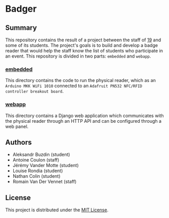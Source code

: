 # Badger

## Summary

This repository contains the result of a project between the staff of [19](https://s19.be) and some of its students.
The project's goals is to build and develop a badge reader that would help the staff know the list of students who participate in an event.
This repository is divided in two parts: `embedded` and `webapp`.

### [embedded](/embedded)
This directory contains the code to run the physical reader, which as an `Arduino MKK WiFi 1010` connected to an `Adafruit PN532 NFC/RFID controller breakout board`.

### [webapp](/webapp)
This directory contains a Django web application which communicates with the physical reader through an HTTP API and can be configured through a web panel.

## Authors

- Aleksandr Buzdin (student)
- Antoine Coulon (staff)
- Jérémy Vander Motte (student)
- Louise Rondia (student)
- Nathan Colin (student)
- Romain Van Der Vennet (staff)

## License

This project is distributed under the [MIT License](/LICENSE).
